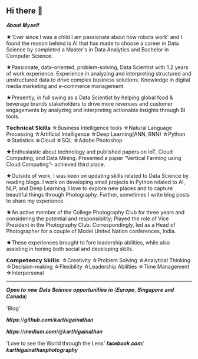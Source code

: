 ## Hi there 👋

𝑨𝒃𝒐𝒖𝒕 𝑴𝒚𝒔𝒆𝒍𝒇

★'Ever since I was a child I am passionate about how robots work' and I found the reason behind is AI that has made to choose a career in Data Science by completed a Master's in Data Analytics and Bachelor in Computer Science.

★Passionate, data-oriented, problem-solving, Data Scientist with 1.2 years of work experience. Experience in analyzing and interpreting structured and unstructured data to drive complex business solutions. Knowledge in digital media marketing and e-commerce management.

★Presently, in full swing as a Data Scientist by helping global food & beverage brands stakeholders to drive more revenues and customer engagements by analyzing and interpreting actionable insights through BI tools.

𝗧𝗲𝗰𝗵𝗻𝗶𝗰𝗮𝗹 𝗦𝗸𝗶𝗹𝗹𝘀
☆Business Intelligence tools
☆Natural Language Processing
☆Artificial Intelligence
☆Deep Learning(ANN, RNN)
☆Python
☆Statistics
☆Cloud
☆SQL
☆Adobe Photoshop

★Enthusiastic about technology and published papers on IoT, Cloud Computing, and Data Mining. Presented a paper “Vertical Farming using Cloud Computing”- achieved third place.

★Outside of work, I was keen on updating skills related to Data Science by reading blogs. I work on developing small projects in Python related to AI, NLP, and Deep Learning. I love to explore new places and to capture beautiful things through Photography. Further, sometimes I write blog posts to share my experience.

★An active member of the College Photography Club for three years and considering the potential and responsibility; Played the role of Vice President in the Photography Club. Correspondingly, led as a Head of Photographer for a couple of Model United Nation conferences, India. 

★These experiences brought to fore leadership abilities, while also assisting in honing both social and developing skills.

𝗖𝗼𝗺𝗽𝗲𝘁𝗲𝗻𝗰𝘆 𝗦𝗸𝗶𝗹𝗹𝘀: 
☆Creativity 
☆Problem Solving
☆Analytical Thinking
☆Decision-making
☆Flexibility
☆Leadership Abilities
☆Time Management
☆Interpersonal

**************************************************************
𝑶𝒑𝒆𝒏 𝒕𝒐 𝒏𝒆𝒘 𝑫𝒂𝒕𝒂 𝑺𝒄𝒊𝒆𝒏𝒄𝒆 𝒐𝒑𝒑𝒐𝒓𝒕𝒖𝒏𝒊𝒕𝒊𝒆𝒔 𝒊𝒏 (𝑬𝒖𝒓𝒐𝒑𝒆, 𝑺𝒊𝒏𝒈𝒂𝒑𝒐𝒓𝒆 𝒂𝒏𝒅 𝑪𝒂𝒏𝒂𝒅𝒂)


'Blog'

𝒉𝒕𝒕𝒑𝒔://𝒈𝒊𝒕𝒉𝒖𝒃.𝒄𝒐𝒎/𝒌𝒂𝒓𝒕𝒉𝒊𝒈𝒂𝒊𝒏𝒂𝒕𝒉𝒂𝒏

𝒉𝒕𝒕𝒑𝒔://𝒎𝒆𝒅𝒊𝒖𝒎.𝒄𝒐𝒎/@𝒌𝒂𝒓𝒕𝒉𝒊𝒈𝒂𝒊𝒏𝒂𝒕𝒉𝒂𝒏

'Love to see the World through the Lens'
𝒇𝒂𝒄𝒆𝒃𝒐𝒐𝒌.𝒄𝒐𝒎/𝒌𝒂𝒓𝒕𝒉𝒊𝒈𝒂𝒊𝒏𝒂𝒕𝒉𝒂𝒏𝒑𝒉𝒐𝒕𝒐𝒈𝒓𝒂𝒑𝒉𝒚 

<!--
**karthigainathan/karthigainathan** is a ✨ _special_ ✨ repository because its `README.md` (this file) appears on your GitHub profile.
